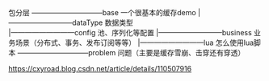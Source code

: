 包分层
    ——————————base          一个很基本的缓存demo
    |—————————dataType      数据类型  
    |—————————config        池、序列化等配置
    |—————————business      业务场景（分布式、事务、发布订阅等等）
    |—————————lua           怎么使用lua脚本
    ——————————problem       问题（主要是缓存雪崩、击穿还有穿透）
    
https://cxyroad.blog.csdn.net/article/details/110507916